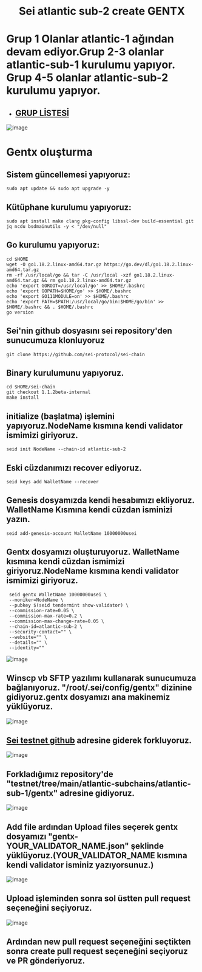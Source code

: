 # <h1 align="center">Sei atlantic sub-2 create GENTX</h1>

# Grup 1 Olanlar atlantic-1 ağından devam ediyor.Grup 2-3 olanlar atlantic-sub-1 kurulumu yapıyor. Grup 4-5 olanlar atlantic-sub-2 kurulumu yapıyor.
* ## [GRUP LİSTESİ](https://docs.google.com/spreadsheets/d/1TEkE3EG_s8JGuFMKveyN89Pe8oB48rvsOGgmPlbNv3Q/edit#gid=959632928)
![image](https://user-images.githubusercontent.com/73015593/186838186-bda50b57-ed93-4b83-a7f3-ccd00e763497.png)

# Gentx oluşturma

## Sistem güncellemesi yapıyoruz:
```
sudo apt update && sudo apt upgrade -y
```

## Kütüphane kurulumu yapıyoruz:
```
sudo apt install make clang pkg-config libssl-dev build-essential git jq ncdu bsdmainutils -y < "/dev/null"
```

## Go kurulumu yapıyoruz:
```
cd $HOME
wget -O go1.18.2.linux-amd64.tar.gz https://go.dev/dl/go1.18.2.linux-amd64.tar.gz
rm -rf /usr/local/go && tar -C /usr/local -xzf go1.18.2.linux-amd64.tar.gz && rm go1.18.2.linux-amd64.tar.gz
echo 'export GOROOT=/usr/local/go' >> $HOME/.bashrc
echo 'export GOPATH=$HOME/go' >> $HOME/.bashrc
echo 'export GO111MODULE=on' >> $HOME/.bashrc
echo 'export PATH=$PATH:/usr/local/go/bin:$HOME/go/bin' >> $HOME/.bashrc && . $HOME/.bashrc
go version
```

## Sei'nin github dosyasını sei repository'den sunucumuza klonluyoruz
```
git clone https://github.com/sei-protocol/sei-chain
```

## Binary kurulumunu yapıyoruz.
```
cd $HOME/sei-chain
git checkout 1.1.2beta-internal
make install
```

## initialize (başlatma) işlemini yapıyoruz.NodeName kısmına kendi validator ismimizi giriyoruz.
```
seid init NodeName --chain-id atlantic-sub-2
```

## Eski cüzdanımızı recover ediyoruz.
```
seid keys add WalletName --recover
```

## Genesis dosyamızda kendi hesabımızı ekliyoruz. WalletName Kısmına kendi cüzdan isminizi yazın.
```
seid add-genesis-account WalletName 10000000usei
```

## Gentx dosyamızı oluşturuyoruz. WalletName kısmına kendi cüzdan ismimizi giriyoruz.NodeName kısmına kendi validator ismimizi giriyoruz.
```
 seid gentx WalletName 10000000usei \
 --moniker=NodeName \
 --pubkey $(seid tendermint show-validator) \
 --commission-rate=0.05 \
 --commission-max-rate=0.2 \
 --commission-max-change-rate=0.05 \
 --chain-id=atlantic-sub-2 \
 --security-contact="" \
 --website="" \
 --details="" \
 --identity=""
```
![image](https://user-images.githubusercontent.com/73015593/186821553-9ef04c80-5267-4e83-8ce7-f3ccb00e4f68.png)

## Winscp vb SFTP yazılımı kullanarak sunucumuza bağlanıyoruz. "/root/.sei/config/gentx" dizinine gidiyoruz.gentx dosyamızı ana makinemiz yüklüyoruz.
![image](https://user-images.githubusercontent.com/73015593/186821924-5138228c-25a7-448b-af1d-59590b0e9238.png)

## [Sei testnet github](https://github.com/sei-protocol/testnet) adresine giderek forkluyoruz.
![image](https://user-images.githubusercontent.com/73015593/186822403-b7b24c47-5d9f-48e6-ad53-a72033b85645.png)

## Forkladığımız repository'de "testnet/tree/main/atlantic-subchains/atlantic-sub-1/gentx" adresine gidiyoruz.
![image](https://user-images.githubusercontent.com/73015593/186823066-8cc211d5-e6c4-4ae8-83b8-e63097d130d2.png)

## Add file ardından Upload files seçerek gentx dosyamızı "gentx-YOUR_VALIDATOR_NAME.json" şeklinde yüklüyoruz.(YOUR_VALIDATOR_NAME kısmına kendi validator isminiz yazıyorsunuz.)
![image](https://user-images.githubusercontent.com/73015593/186823206-2f5c2142-0bad-46b8-b687-9cd082479b77.png)

## Upload işleminden sonra sol üstten pull request seçeneğini seçiyoruz.
![image](https://user-images.githubusercontent.com/73015593/186823482-8c37f3b3-7f2e-4276-a1d3-caadda17c0d7.png)

## Ardından new pull request seçeneğini seçtikten sonra create pull request seçeneğini seçiyoruz ve PR gönderiyoruz.
